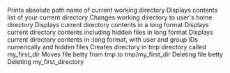 Prints absolute path name of current working directory
Displays contents list of your current directory
Changes working directory to user's home directory
Displays current directory contents in a long format
Displays current directory contents including hidden files in long format
Displays current directory contents in :long format, with user and group IDs numerically and hidden files
Creates directory in tmp directory called my_first_dir
Moves file betty from tmp to tmp/my_first_dir
Deleting file betty
Deleting my_first_directory 
